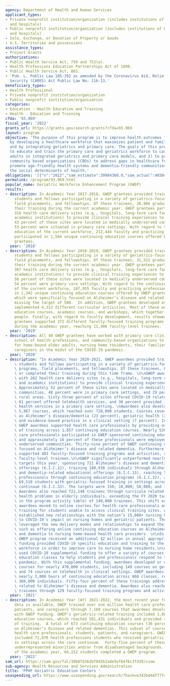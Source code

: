 ```yaml
---
agency: Department of Health and Human Services
applicant_types:
- Private nonprofit institution/organization (includes institutions of higher education
  and hospitals)
- Public nonprofit institution/organization (includes institutions of higher education
  and hospitals)
- Sale, Exchange, or Donation of Property or Goods
- U.S. Territories and possessions
assistance_types:
- Project Grants
authorizations:
- Public Health Service Act, 750 and 753(a).
- Health Professions Education Partnerships Act of 1998.
- Public Health Service Act, 865.
- 'Pub. L. Public Law 105-392 as amended by the Coronavirus Aid, Relief, and Economic
  Security (CARES) Act Public Law No: 116-13.'
beneficiary_types:
- Health Professional
- Private nonprofit institution/organization
- Public nonprofit institution/organization
categories:
- Education - Health Education and Training
- Health - Education and Training
cfda: '93.969'
fiscal_year: '2022'
grants_url: https://grants.gov/search-grants?cfda=93.969
layout: program
objective: 'The purpose of this program is to improve health outcomes for older adults
  by developing a healthcare workforce that maximizes patient and family engagement,
  and by integrating geriatrics and primary care. The goals of this program are: 1)
  to educate and train the primary care and geriatrics workforce to care for older
  adults in integrated geriatrics and primary care models, and 2) to partner with
  community based organizations (CBOs) to address gaps in healthcare for older adults,
  promote age-friendly health systems and dementia-friendly communities, and address
  the social determinants of health.'
obligations: '[{"x":"2022","sam_estimate":39984360.0,"sam_actual":40304913.0,"usa_spending_actual":40214909.14},{"x":"2023","sam_estimate":41597262.0,"sam_actual":0.0,"usa_spending_actual":41621432.92},{"x":"2024","sam_estimate":430000000.0,"sam_actual":0.0,"usa_spending_actual":41848987.81}]'
permalink: /program/93.969.html
popular_name: Geriatric Workforce Enhancement Program (GWEP)
results:
- description: In Academic Year 2017-2018, GWEP grantees provided training for 49,381
    students and fellows participating in a variety of geriatrics-focused degree programs,
    field placements, and fellowships. Of these trainees, 26,966 graduated or completed
    their training during the current academic year. GWEP grantees partnered with
    316 health care delivery sites (e.g., hospitals, long-term care facilities, and
    academic institutions) to provide clinical training experiences to trainees. Approximately
    43 percent of these sites were located in medically underserved communities, and
    53 percent were situated in primary care settings. With regard to the continuing
    education of the current workforce, 212,444 faculty and practicing professionals
    participated in 1,564 unique continuing education courses offered by GWEP 120
    grantees,
  year: '2018'
- description: In Academic Year 2018-2019, GWEP grantees provided training for 39,585
    students and fellows participating in a variety of geriatrics-focused degree programs,
    field placements, and fellowships. Of these trainees, 31,522 graduated or completed
    their training during the current academic year. GWEP grantees partnered with
    307 health care delivery sites (e.g., hospitals, long-term care facilities, and
    academic institutions) to provide clinical training experiences to trainees. Approximately
    56 percent of these sites were located in medically underserved communities, and
    54 percent were primary care settings. With regard to the continuing education
    of the current workforce, 187,955 faculty and practicing professionals participated
    in 1,342 unique continuing education courses offered by GWEP grantees, 445 of
    which were specifically focused on Alzheimer’s disease and related dementia, just
    missing the target of 500.  In addition, GWEP grantees developed or enhanced and
    implemented 4,313 different curricular activities. Most of these were new continuing
    education courses, academic courses, and workshops, which together reached 142,022
    people. Finally, with regard to faculty development, results showed that GWEP
    grantees supported 372 different faculty-focused training programs and activities
    during the academic year, reaching 11,406 faculty-level trainees.
  year: '2019'
- description: All 48 GWEP grantees have worked with primary care clinics, academic
    school of health professions, and community-based organizations to promote telehealth
    for home-bound older adults, nursing home residents, their families and their
    caregivers in the midst of the COVID-19 pandemic.
  year: '2020'
- description: "In Academic Year 2020-2021, GWEP awardees provided training for 69,518\
    \ students and fellows participating in a variety of geriatrics-focused degree\
    \ programs, field placements, and fellowships. Of these trainees, 61,994 graduated\
    \ or completed their training during this time frame. \n\nGWEP awardees partnered\
    \ with 262 health care delivery sites (e.g., hospitals, long-term care facilities,\
    \ and academic institutions) to provide clinical training experiences to trainees.\
    \ Approximately 52 percent of these sites were located in medically underserved\
    \ communities, 48 percent were in primary care settings, and 29 percent were in\
    \ rural areas. Sixty-three percent of sites offered COVID-19 related services,\
    \ 61 percent offered telehealth services, and 30 percent provided integrated behavioral\
    \ health services in a primary care setting. \nAwardees also developed or enhanced\
    \ 5,967 courses, which reached over 720,000 students. Courses covered topics such\
    \ as Alzheimer’s disease/dementia (23 percent), geriatric health (22 percent),\
    \ and evidence-based practice in a clinical setting (7 percent). In addition,\
    \ GWEP awardees supported health care professionals by providing over 4,500 hours\
    \ of training across 1,857 continuing education courses. Nearly 520,000 health\
    \ care professionals participated in GWEP-sponsored continuing education courses\
    \ and approximately 16 percent of these professionals were employed in medically\
    \ underserved communities. Thirty-nine percent of GWEP continuing education courses\
    \ focused on Alzheimer’s disease and related dementia. Furthermore, GWEP awardees\
    \ supported 483 faculty-focused training programs and activities, reaching 9,912\
    \ faculty-level trainees.\n\nGWEP significantly outperformed nearly all of its\
    \ targets this year, sponsoring 721 Alzheimer’s disease and dementia-related educational\
    \ offerings (6.I.C.12), training 180,938 individuals through Alzheimer’s disease\
    \ and dementia-related educational offerings (6.I.C.13), reaching 519,356 geriatrics\
    \ professionals through continuing education programs (6.I.C.32), and providing\
    \ 69,518 students with geriatric-focused training in settings across the care\
    \ continuum (6.I.C.33). The targets were 150; 10,000; 50,000; and 10,000 respectively.\
    \ Awardees also reached 721,148 trainees through curricula related to treating\
    \ health problems in elderly individuals, exceeding the FY 2020 target (not depicted\
    \ in the program activity table) of 140,000 trainees. This shift occurred because\
    \ awardees moved to online courses for health care professionals and to telehealth-based\
    \ training for students unable to access clinical training sites. Awardees also\
    \ established new relationships with the nation’s 15,000+ nursing homes, in response\
    \ to COVID-19’s impact on nursing homes and geriatric patients. These awardees\
    \ leveraged the new delivery modes and relationships to expand their activities,\
    \ such as offering online continuing education courses on Alzheimer’s disease\
    \ and dementia to nursing home-based health care providers. \n\nIn FY 2021, the\
    \ GWEP program received an additional $2 million in annual appropriations. The\
    \ funding provided COVID-19 specific education and training to the nursing home\
    \ workforce in order to improve care to nursing home residents.\n\nGWEP awardees\
    \ used COVID-19 supplemental funding to offer a variety of courses and continuing\
    \ education classes to help students and professionals respond to the COVID-19\
    \ pandemic. With this supplemental funding, awardees developed or enhanced 979\
    \ courses for nearly 470,000 students, including 149 courses on geriatric health\
    \ and 74 courses on telehealth in clinical settings. GWEP awardees also offered\
    \ nearly 3,000 hours of continuing education across 668 classes, reaching over\
    \ 360,000 individuals. Fifty-four percent of these trainings addressed issues\
    \ related to Alzheimer’s disease and dementia. Awardees also reached 4,501 faculty-level\
    \ trainees through 129 faculty-focused training programs and activities."
  year: '2021'
- description: In Academic Year (AY) 2021-2022, the most recent year for which performance
    data is available, GWEP trained over one million health care professionals, students,
    patients, and caregivers through 7,160 courses that awardees developed or enhanced
    with GWEP funding. GWEP’s geriatrics-related training included 1,889 continuing
    education courses, which reached 501,431 individuals and provided 4,825 hours
    of training.  A total of 673 continuing education courses (36 percent) focused
    on Alzheimer’s Disease and related dementias. This subset of courses trained 130,012
    health care professionals, students, patients, and caregivers. GWEP’s trainees
    included 71,870 health professions students who received geriatric-focused training
    in settings across the care continuum.  Forty-five percent of these trainees were
    underrepresented minorities and/or from disadvantaged backgrounds.  By the end
    of the academic year, 64,152 students completed a GWEP program.
  year: '2022'
sam_url: https://sam.gov/fal/39b8fd362bf042b2ade5ef6476c3f439/view
sub-agency: Health Resources and Services Administration
title: 'PPHF Geriatric Education Centers '
usaspending_url: https://www.usaspending.gov/search/?hash=e342bd4df77fce47352271a4b6ac48b8
---
```

